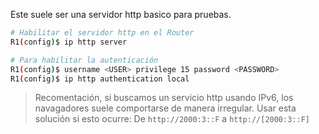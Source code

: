 Este suele ser una servidor http basico para pruebas. 

``` bash
# Habilitar el servidor http en el Router
R1(config)$ ip http server
```

``` bash
# Para habilitar la autenticación
R1(config)$ username <USER> privilege 15 password <PASSWORD>
R1(config)$ ip http authentication local
```

> Recomentación, si buscamos un servicio http usando IPv6, los navagadores suele comportarse de manera irregular. Usar esta solución si esto ocurre:
> De `http://2000:3::F` a `http://[2000:3::F]`